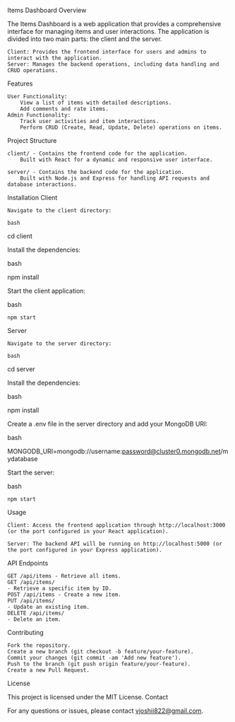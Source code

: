 Items Dashboard
Overview

The Items Dashboard is a web application that provides a comprehensive interface for managing items and user interactions. The application is divided into two main parts: the client and the server.

    Client: Provides the frontend interface for users and admins to interact with the application.
    Server: Manages the backend operations, including data handling and CRUD operations.

Features

    User Functionality:
        View a list of items with detailed descriptions.
        Add comments and rate items.
    Admin Functionality:
        Track user activities and item interactions.
        Perform CRUD (Create, Read, Update, Delete) operations on items.

Project Structure

    client/ - Contains the frontend code for the application.
        Built with React for a dynamic and responsive user interface.

    server/ - Contains the backend code for the application.
        Built with Node.js and Express for handling API requests and database interactions.

Installation
Client

    Navigate to the client directory:

    bash

cd client

Install the dependencies:

bash

npm install

Start the client application:

bash

    npm start

Server

    Navigate to the server directory:

    bash

cd server

Install the dependencies:

bash

npm install

Create a .env file in the server directory and add your MongoDB URI:

bash

MONGODB_URI=mongodb://username:password@cluster0.mongodb.net/mydatabase

Start the server:

bash

    npm start

Usage

    Client: Access the frontend application through http://localhost:3000 (or the port configured in your React application).

    Server: The backend API will be running on http://localhost:5000 (or the port configured in your Express application).

API Endpoints

    GET /api/items - Retrieve all items.
    GET /api/items/
    - Retrieve a specific item by ID.
    POST /api/items - Create a new item.
    PUT /api/items/
    - Update an existing item.
    DELETE /api/items/
    - Delete an item.

Contributing

    Fork the repository.
    Create a new branch (git checkout -b feature/your-feature).
    Commit your changes (git commit -am 'Add new feature').
    Push to the branch (git push origin feature/your-feature).
    Create a new Pull Request.

License

This project is licensed under the MIT License.
Contact

For any questions or issues, please contact vjoshii822@gmail.com.